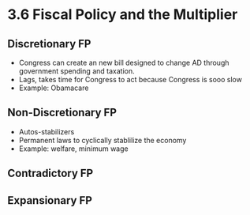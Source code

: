 # 3.6 Fiscal Policy and the Multiplier

## Discretionary FP

- Congress can create an new bill designed to change AD through government spending and taxation.
- Lags, takes time for Congress to act because Congress is sooo slow 
- Example: Obamacare

## Non-Discretionary FP

- Autos-stabilizers
- Permanent laws to cyclically stablilize the economy
- Example: welfare, minimum wage

## Contradictory FP

## Expansionary FP
